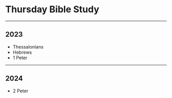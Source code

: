<h1>Thursday Bible Study</h1>
<hr>
<h2>2023</h2>
<ul>
 <li>Thessalonians</li>
 <li>Hebrews</li>
 <li>1 Peter</li>
</ul>
<hr>
<h2>2024</h2>
<ul>
 <li>2 Peter</li>
</ul>
